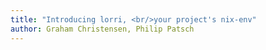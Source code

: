 ```yaml
---
title: "Introducing lorri, <br/>your project's nix-env"
author: Graham Christensen, Philip Patsch
---
```


<asciinema-player src="../anims/2019-03-27-lorri-demo.cast" cols="70" rows="30"></asciinema-player>

<script src="../asciinema/asciinema-player.js"></script>
